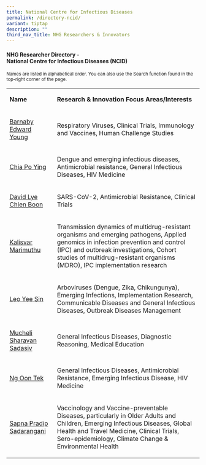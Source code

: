 ```yaml
---
title: National Centre for Infectious Diseases
permalink: /directory-ncid/
variant: tiptap
description: ""
third_nav_title: NHG Researchers & Innovators
---
```

<h4><strong>NHG Researcher Directory - <br>National Centre for Infectious Diseases (NCID)</strong></h4>
<p><sub>Names are listed in alphabetical order. You can also use the Search function found in the top-right corner of the page.</sub>
</p>
<p></p>
<table style="minWidth: 50px">
<colgroup>
<col>
<col>
</colgroup>
<tbody>
<tr>
<td rowspan="1" colspan="1">
<p><strong>Name</strong>
</p>
</td>
<td rowspan="1" colspan="1">
<p><strong>Research&nbsp;&amp; Innovation&nbsp;Focus Areas/Interests</strong>
</p>
</td>
</tr>
<tr>
<td rowspan="1" colspan="1">
<p><a href="/files/Researcher Directory/NCID/NCID___Barnaby_Edward_Young_v0624.pdf" rel="noopener noreferrer nofollow" target="_blank">Barnaby Edward Young</a>
</p>
</td>
<td rowspan="1" colspan="1">
<p>Respiratory Viruses, Clinical Trials, Immunology and Vaccines, Human Challenge
Studies</p>
</td>
</tr>
<tr>
<td rowspan="1" colspan="1">
<p><a href="/files/Researcher Directory/NCID/NCID___Chia_Po_Ying_v0624.pdf" rel="noopener noreferrer nofollow" target="_blank">Chia Po Ying</a>
</p>
</td>
<td rowspan="1" colspan="1">
<p>Dengue and emerging infectious diseases, Antimicrobial resistance, General
Infectious Diseases, HIV Medicine</p>
</td>
</tr>
<tr>
<td rowspan="1" colspan="1">
<p><a href="/files/Researcher Directory/NCID/NCID___David_Lye_Chien_Boon_v0624.pdf" rel="noopener noreferrer nofollow" target="_blank">David Lye Chien Boon</a>
</p>
</td>
<td rowspan="1" colspan="1">
<p>SARS-CoV-2, Antimicrobial Resistance, Clinical Trials</p>
</td>
</tr>
<tr>
<td rowspan="1" colspan="1">
<p><a href="/files/Researcher Directory/NCID/NCID___Kalisvar_Marimuthu_v0624.pdf" rel="noopener noreferrer nofollow" target="_blank">Kalisvar Marimuthu</a>
</p>
</td>
<td rowspan="1" colspan="1">
<p>Transmission dynamics of multidrug-resistant organisms and emerging pathogens,
Applied genomics in infection prevention and control (IPC) and outbreak
investigations, Cohort studies of multidrug-resistant organisms (MDRO),
IPC implementation research</p>
</td>
</tr>
<tr>
<td rowspan="1" colspan="1">
<p><a href="/files/Researcher Directory/NCID/NCID___Leo_Yee_Sin_v0624.pdf" rel="noopener noreferrer nofollow" target="_blank">Leo Yee Sin</a>
</p>
</td>
<td rowspan="1" colspan="1">
<p>Arboviruses (Dengue, Zika, Chikungunya), Emerging Infections, Implementation
Research, Communicable Diseases and General Infectious Diseases, Outbreak
Diseases Management</p>
</td>
</tr>
<tr>
<td rowspan="1" colspan="1">
<p><a href="/files/Researcher Directory/NCID/NCID___Mucheli_Sharavan_Sadasiv_v1223.pdf" rel="noopener noreferrer nofollow" target="_blank">Mucheli Sharavan Sadasiv</a>
</p>
</td>
<td rowspan="1" colspan="1">
<p>General Infectious Diseases, Diagnostic Reasoning, Medical Education</p>
</td>
</tr>
<tr>
<td rowspan="1" colspan="1">
<p><a href="/files/Researcher Directory/NCID/NCID___Ng_Oon_Tek_v0624.pdf" rel="noopener noreferrer nofollow" target="_blank">Ng Oon Tek</a>
</p>
</td>
<td rowspan="1" colspan="1">
<p>General Infectious Diseases, Antimicrobial Resistance, Emerging Infectious
Disease, HIV Medicine</p>
</td>
</tr>
<tr>
<td rowspan="1" colspan="1">
<p><a href="/files/Researcher Directory/NCID/NCID___Sapna_Pradip_Sadarangani_v0624.pdf" rel="noopener noreferrer nofollow" target="_blank">Sapna Pradip Sadarangani</a>
</p>
</td>
<td rowspan="1" colspan="1">
<p>Vaccinology and Vaccine-preventable Diseases, particularly in Older Adults
and Children, Emerging Infectious Diseases, Global Health and Travel Medicine,
Clinical Trials, Sero-epidemiology, Climate Change &amp; Environmental
Health</p>
</td>
</tr>
</tbody>
</table>
<p></p>